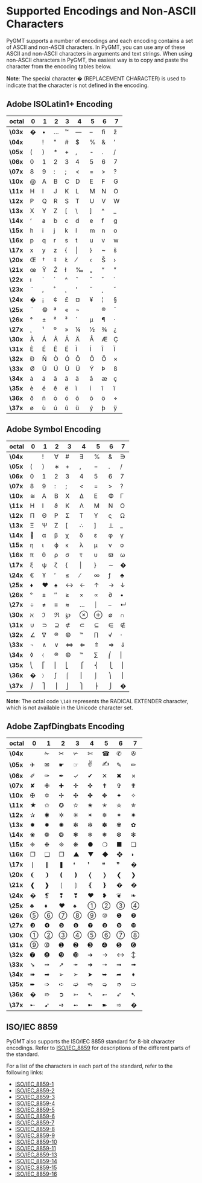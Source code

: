 # Supported Encodings and Non-ASCII Characters

PyGMT supports a number of encodings and each encoding contains a set of ASCII and
non-ASCII characters. In PyGMT, you can use any of these ASCII and non-ASCII characters
in arguments and text strings. When using non-ASCII characters in PyGMT, the easiest way
is to copy and paste the character from the encoding tables below.

**Note**: The special character &#xfffd; (REPLACEMENT CHARACTER) is used to indicate
that the character is not defined in the encoding.

## Adobe ISOLatin1+ Encoding

| octal | 0 | 1 | 2 | 3 | 4 | 5 | 6 | 7 |
|---|---|---|---|---|---|---|---|---|
| **\03x** | &#xfffd; | &#x2022; | &#x2026; | &#x2122; | &#x2014; | &#x2013; | &#xfb01; | &#x017e; |
| **\04x** | &#x0020; | &#x0021; | &#x0022; | &#x0023; | &#x0024; | &#x0025; | &#x0026; | &#x2019; |
| **\05x** | &#x0028; | &#x0029; | &#x002a; | &#x002b; | &#x002c; | &#x002d; | &#x002e; | &#x002f; |
| **\06x** | &#x0030; | &#x0031; | &#x0032; | &#x0033; | &#x0034; | &#x0035; | &#x0036; | &#x0037; |
| **\07x** | &#x0038; | &#x0039; | &#x003a; | &#x003b; | &#x003c; | &#x003d; | &#x003e; | &#x003f; |
| **\10x** | &#x0040; | &#x0041; | &#x0042; | &#x0043; | &#x0044; | &#x0045; | &#x0046; | &#x0047; |
| **\11x** | &#x0048; | &#x0049; | &#x004a; | &#x004b; | &#x004c; | &#x004d; | &#x004e; | &#x004f; |
| **\12x** | &#x0050; | &#x0051; | &#x0052; | &#x0053; | &#x0054; | &#x0055; | &#x0056; | &#x0057; |
| **\13x** | &#x0058; | &#x0059; | &#x005a; | &#x005b; | &#x005c; | &#x005d; | &#x005e; | &#x005f; |
| **\14x** | &#x2018; | &#x0061; | &#x0062; | &#x0063; | &#x0064; | &#x0065; | &#x0066; | &#x0067; |
| **\15x** | &#x0068; | &#x0069; | &#x006a; | &#x006b; | &#x006c; | &#x006d; | &#x006e; | &#x006f; |
| **\16x** | &#x0070; | &#x0071; | &#x0072; | &#x0073; | &#x0074; | &#x0075; | &#x0076; | &#x0077; |
| **\17x** | &#x0078; | &#x0079; | &#x007a; | &#x007b; | &#x007c; | &#x007d; | &#x007e; | &#x0161; |
| **\20x** | &#x0152; | &#x2020; | &#x2021; | &#x0141; | &#x2044; | &#x2039; | &#x0160; | &#x203a; |
| **\21x** | &#x0153; | &#x0178; | &#x017d; | &#x0142; | &#x2030; | &#x201e; | &#x201c; | &#x201d; |
| **\22x** | &#x0131; | &#x0060; | &#x00b4; | &#x005e; | &#x02dc; | &#x00af; | &#x02d8; | &#x02d9; |
| **\23x** | &#x00a8; | &#x201a; | &#x02da; | &#x00b8; | &#x0027; | &#x02dd; | &#x02db; | &#x02c7; |
| **\24x** | &#xfffd; | &#x00a1; | &#x00a2; | &#x00a3; | &#x00a4; | &#x00a5; | &#x00a6; | &#x00a7; |
| **\25x** | &#x00a8; | &#x00a9; | &#x00aa; | &#x00ab; | &#x00ac; | &#x00ad; | &#x00ae; | &#x00af; |
| **\26x** | &#x00b0; | &#x00b1; | &#x00b2; | &#x00b3; | &#x00b4; | &#x00b5; | &#x00b6; | &#x00b7; |
| **\27x** | &#x00b8; | &#x00b9; | &#x00ba; | &#x00bb; | &#x00bc; | &#x00bd; | &#x00be; | &#x00bf; |
| **\30x** | &#x00c0; | &#x00c1; | &#x00c2; | &#x00c3; | &#x00c4; | &#x00c5; | &#x00c6; | &#x00c7; |
| **\31x** | &#x00c8; | &#x00c9; | &#x00ca; | &#x00cb; | &#x00cc; | &#x00cd; | &#x00ce; | &#x00cf; |
| **\32x** | &#x00d0; | &#x00d1; | &#x00d2; | &#x00d3; | &#x00d4; | &#x00d5; | &#x00d6; | &#x00d7; |
| **\33x** | &#x00d8; | &#x00d9; | &#x00da; | &#x00db; | &#x00dc; | &#x00dd; | &#x00de; | &#x00df; |
| **\34x** | &#x00e0; | &#x00e1; | &#x00e2; | &#x00e3; | &#x00e4; | &#x00e5; | &#x00e6; | &#x00e7; |
| **\35x** | &#x00e8; | &#x00e9; | &#x00ea; | &#x00eb; | &#x00ec; | &#x00ed; | &#x00ee; | &#x00ef; |
| **\36x** | &#x00f0; | &#x00f1; | &#x00f2; | &#x00f3; | &#x00f4; | &#x00f5; | &#x00f6; | &#x00f7; |
| **\37x** | &#x00f8; | &#x00f9; | &#x00fa; | &#x00fb; | &#x00fc; | &#x00fd; | &#x00fe; | &#x00ff; |

## Adobe Symbol Encoding

| octal | 0 | 1 | 2 | 3 | 4 | 5 | 6 | 7 |
|---|---|---|---|---|---|---|---|---|
| **\04x** | &#x0020; | &#x0021; | &#x2200; | &#x0023; | &#x2203; | &#x0025; | &#x0026; | &#x220b; |
| **\05x** | &#x0028; | &#x0029; | &#x2217; | &#x002b; | &#x002c; | &#x2212; | &#x002e; | &#x002f; |
| **\06x** | &#x0030; | &#x0031; | &#x0032; | &#x0033; | &#x0034; | &#x0035; | &#x0036; | &#x0037; |
| **\07x** | &#x0038; | &#x0039; | &#x003a; | &#x003b; | &#x003c; | &#x003d; | &#x003e; | &#x003f; |
| **\10x** | &#x2245; | &#x0391; | &#x0392; | &#x03a7; | &#x2206; | &#x0395; | &#x03a6; | &#x0393; |
| **\11x** | &#x0397; | &#x0399; | &#x03d1; | &#x039a; | &#x039b; | &#x039c; | &#x039d; | &#x039f; |
| **\12x** | &#x03a0; | &#x0398; | &#x03a1; | &#x03a3; | &#x03a4; | &#x03a5; | &#x03c2; | &#x2126; |
| **\13x** | &#x039e; | &#x03a8; | &#x0396; | &#x005b; | &#x2234; | &#x005d; | &#x22a5; | &#x005f; |
| **\14x** | &#xf8e5; | &#x03b1; | &#x03b2; | &#x03c7; | &#x03b4; | &#x03b5; | &#x03c6; | &#x03b3; |
| **\15x** | &#x03b7; | &#x03b9; | &#x03d5; | &#x03ba; | &#x03bb; | &#x03bc; | &#x03bd; | &#x03bf; |
| **\16x** | &#x03c0; | &#x03b8; | &#x03c1; | &#x03c3; | &#x03c4; | &#x03c5; | &#x03d6; | &#x03c9; |
| **\17x** | &#x03be; | &#x03c8; | &#x03b6; | &#x007b; | &#x007c; | &#x007d; | &#x223c; | &#xfffd; |
| **\24x** | &#x20ac; | &#x03d2; | &#x2032; | &#x2264; | &#x2215; | &#x221e; | &#x0192; | &#x2663; |
| **\25x** | &#x2666; | &#x2665; | &#x2660; | &#x2194; | &#x2190; | &#x2191; | &#x2192; | &#x2193; |
| **\26x** | &#x00b0; | &#x00b1; | &#x2033; | &#x2265; | &#x00d7; | &#x221d; | &#x2202; | &#x2022; |
| **\27x** | &#x00f7; | &#x2260; | &#x2261; | &#x2248; | &#x2026; | &#x23d0; | &#x23af; | &#x21b5; |
| **\30x** | &#x2135; | &#x2111; | &#x211c; | &#x2118; | &#x2297; | &#x2295; | &#x2205; | &#x2229; |
| **\31x** | &#x222a; | &#x2283; | &#x2287; | &#x2284; | &#x2282; | &#x2286; | &#x2208; | &#x2209; |
| **\32x** | &#x2220; | &#x2207; | &#x00ae; | &#x00a9; | &#x2122; | &#x220f; | &#x221a; | &#x22c5; |
| **\33x** | &#x00ac; | &#x2227; | &#x2228; | &#x21d4; | &#x21d0; | &#x21d1; | &#x21d2; | &#x21d3; |
| **\34x** | &#x25ca; | &#x2329; | &#x00ae; | &#x00a9; | &#x2122; | &#x2211; | &#x239b; | &#x239c; |
| **\35x** | &#x239d; | &#x23a1; | &#x23a2; | &#x23a3; | &#x23a7; | &#x23a8; | &#x23a9; | &#x23aa; |
| **\36x** | &#xfffd; | &#x232a; | &#x222b; | &#x2320; | &#x23ae; | &#x2321; | &#x239e; | &#x239f; |
| **\37x** | &#x23a0; | &#x23a4; | &#x23a5; | &#x23a6; | &#x23ab; | &#x23ac; | &#x23ad; | &#xfffd; |

**Note**: The octal code `\140` represents the RADICAL EXTENDER character, which is not available in
the Unicode character set.

## Adobe ZapfDingbats Encoding

| octal | 0 | 1 | 2 | 3 | 4 | 5 | 6 | 7 |
|---|---|---|---|---|---|---|---|---|
| **\04x** | &#x0020; | &#x2701; | &#x2702; | &#x2703; | &#x2704; | &#x260e; | &#x2706; | &#x2707; |
| **\05x** | &#x2708; | &#x2709; | &#x261b; | &#x261e; | &#x270c; | &#x270d; | &#x270e; | &#x270f; |
| **\06x** | &#x2710; | &#x2711; | &#x2712; | &#x2713; | &#x2714; | &#x2715; | &#x2716; | &#x2717; |
| **\07x** | &#x2718; | &#x2719; | &#x271a; | &#x271b; | &#x271c; | &#x271d; | &#x271e; | &#x271f; |
| **\10x** | &#x2720; | &#x2721; | &#x2722; | &#x2723; | &#x2724; | &#x2725; | &#x2726; | &#x2727; |
| **\11x** | &#x2605; | &#x2729; | &#x272a; | &#x272b; | &#x272c; | &#x272d; | &#x272e; | &#x272f; |
| **\12x** | &#x2730; | &#x2731; | &#x2732; | &#x2733; | &#x2734; | &#x2735; | &#x2736; | &#x2737; |
| **\13x** | &#x2738; | &#x2739; | &#x273a; | &#x273b; | &#x273c; | &#x273d; | &#x273e; | &#x273f; |
| **\14x** | &#x2740; | &#x2741; | &#x2742; | &#x2743; | &#x2744; | &#x2745; | &#x2746; | &#x2747; |
| **\15x** | &#x2748; | &#x2749; | &#x274a; | &#x274b; | &#x25cf; | &#x274d; | &#x25a0; | &#x274f; |
| **\16x** | &#x2750; | &#x2751; | &#x2752; | &#x25b2; | &#x25bc; | &#x25c6; | &#x2756; | &#x25d7; |
| **\17x** | &#x2758; | &#x2759; | &#x275a; | &#x275b; | &#x275c; | &#x275d; | &#x275e; | &#xfffd; |
| **\20x** | &#x2768; | &#x2769; | &#x276a; | &#x276b; | &#x276c; | &#x276d; | &#x276e; | &#x276f; |
| **\21x** | &#x2770; | &#x2771; | &#x2772; | &#x2773; | &#x2774; | &#x2775; | &#xfffd; | &#xfffd; |
| **\24x** | &#xfffd; | &#x2761; | &#x2762; | &#x2763; | &#x2764; | &#x2765; | &#x2766; | &#x2767; |
| **\25x** | &#x2663; | &#x2666; | &#x2665; | &#x2660; | &#x2460; | &#x2461; | &#x2462; | &#x2463; |
| **\26x** | &#x2464; | &#x2465; | &#x2466; | &#x2467; | &#x2468; | &#x2469; | &#x2776; | &#x2777; |
| **\27x** | &#x2778; | &#x2779; | &#x277a; | &#x277b; | &#x277c; | &#x277d; | &#x277e; | &#x277f; |
| **\30x** | &#x2780; | &#x2781; | &#x2782; | &#x2783; | &#x2784; | &#x2785; | &#x2786; | &#x2787; |
| **\31x** | &#x2788; | &#x2789; | &#x278a; | &#x278b; | &#x278c; | &#x278d; | &#x278e; | &#x278f; |
| **\32x** | &#x2790; | &#x2791; | &#x2792; | &#x2793; | &#x2794; | &#x2192; | &#x2194; | &#x2195; |
| **\33x** | &#x2798; | &#x2799; | &#x279a; | &#x279b; | &#x279c; | &#x279d; | &#x279e; | &#x279f; |
| **\34x** | &#x27a0; | &#x27a1; | &#x27a2; | &#x27a3; | &#x27a4; | &#x27a5; | &#x27a6; | &#x27a7; |
| **\35x** | &#x27a8; | &#x27a9; | &#x27aa; | &#x27ab; | &#x27ac; | &#x27ad; | &#x27ae; | &#x27af; |
| **\36x** | &#xfffd; | &#x27b1; | &#x27b2; | &#x27b3; | &#x27b4; | &#x27b5; | &#x27b6; | &#x27b7; |
| **\37x** | &#x27b8; | &#x27b9; | &#x27ba; | &#x27bb; | &#x27bc; | &#x27bd; | &#x27be; | &#xfffd; |

## ISO/IEC 8859

PyGMT also supports the ISO/IEC 8859 standard for 8-bit character encodings. Refer to
[ISO/IEC_8859](https://en.wikipedia.org/wiki/ISO/IEC_8859) for descriptions of the
different parts of the standard.

For a list of the characters in each part of the standard, refer to the following links:

- [ISO/IEC_8859-1](https://en.wikipedia.org/wiki/ISO/IEC_8859-1)
- [ISO/IEC_8859-2](https://en.wikipedia.org/wiki/ISO/IEC_8859-2)
- [ISO/IEC_8859-3](https://en.wikipedia.org/wiki/ISO/IEC_8859-3)
- [ISO/IEC_8859-4](https://en.wikipedia.org/wiki/ISO/IEC_8859-4)
- [ISO/IEC_8859-5](https://en.wikipedia.org/wiki/ISO/IEC_8859-5)
- [ISO/IEC_8859-6](https://en.wikipedia.org/wiki/ISO/IEC_8859-6)
- [ISO/IEC_8859-7](https://en.wikipedia.org/wiki/ISO/IEC_8859-7)
- [ISO/IEC_8859-8](https://en.wikipedia.org/wiki/ISO/IEC_8859-8)
- [ISO/IEC_8859-9](https://en.wikipedia.org/wiki/ISO/IEC_8859-9)
- [ISO/IEC_8859-10](https://en.wikipedia.org/wiki/ISO/IEC_8859-10)
- [ISO/IEC_8859-11](https://en.wikipedia.org/wiki/ISO/IEC_8859-11)
- [ISO/IEC_8859-13](https://en.wikipedia.org/wiki/ISO/IEC_8859-13)
- [ISO/IEC_8859-14](https://en.wikipedia.org/wiki/ISO/IEC_8859-14)
- [ISO/IEC_8859-15](https://en.wikipedia.org/wiki/ISO/IEC_8859-15)
- [ISO/IEC_8859-16](https://en.wikipedia.org/wiki/ISO/IEC_8859-16)
